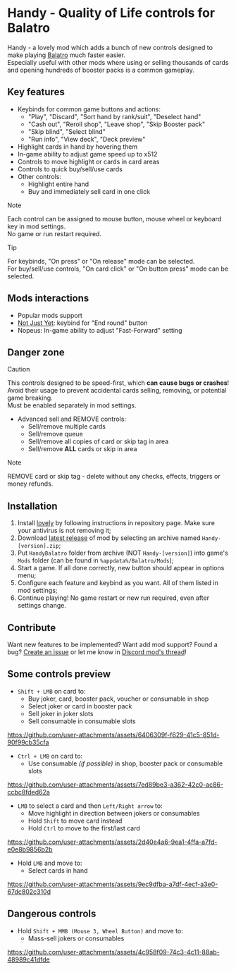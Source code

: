 # Handy - Quality of Life controls for Balatro

Handy - a lovely mod which adds a bunch of new controls designed to make playing [Balatro](https://store.steampowered.com/app/2379780/Balatro/) much faster easier.
<br/>Especially useful with other mods where using or selling thousands of cards and opening hundreds of booster packs is a common gameplay.

## Key features

-   Keybinds for common game buttons and actions:
    -   "Play", "Discard", "Sort hand by rank/suit", "Deselect hand"
    -   "Cash out", "Reroll shop", "Leave shop", "Skip Booster pack"
    -   "Skip blind", "Select blind"
    -   "Run info", "View deck", "Deck preview"
-   Highlight cards in hand by hovering them
-   In-game ability to adjust game speed up to x512
-   Controls to move highlight or cards in card areas
-   Controls to quick buy/sell/use cards
-   Other controls:
    -   Highlight entire hand
    -   Buy and immediately sell card in one click

> [!NOTE]
> Each control can be assigned to mouse button, mouse wheel or keyboard key in mod settings.<br/>
> No game or run restart required.

> [!TIP]
> For keybinds, "On press" or "On release" mode can be selected.<br/>
> For buy/sell/use controls, "On card click" or "On button press" mode can be selected.

## Mods interactions

-   Popular mods support
-   [Not Just Yet](https://github.com/Toneblock/balatro-NotJustYet): keybind for "End round" button
-   Nopeus: In-game ability to adjust "Fast-Forward" setting

## Danger zone

> [!CAUTION]
> This controls designed to be speed-first, which **can cause bugs or crashes**!<br/>
> Avoid their usage to prevent accidental cards selling, removing, or potential game breaking.<br/>
> Must be enabled separately in mod settings.

-   Advanced sell and REMOVE controls:
    -   Sell/remove multiple cards
    -   Sell/remove queue
    -   Sell/remove all copies of card or skip tag in area
    -   Sell/remove **ALL** cards or skip in area

> [!NOTE]
> REMOVE card or skip tag - delete without any checks, effects, triggers or money refunds.

## Installation

1. Install [lovely](https://github.com/ethangreen-dev/lovely-injector) by following instructions in repository page. Make sure your antivirus is not removing it;
2. Download [latest release](https://github.com/SleepyG11/HandyBalatro/releases/latest) of mod by selecting an archive named `Handy-[version].zip`;
3. Put `HandyBalatro` folder from archive (NOT `Handy-[version]`) into game's `Mods` folder (can be found in `%appdata%/Balatro/Mods`);
4. Start a game. If all done correctly, new button should appear in options menu;
5. Configure each feature and keybind as you want. All of them listed in mod settings;
6. Continue playing! No game restart or new run required, even after settings change.

## Contribute

Want new features to be implemented? Want add mod support? Found a bug?
[Create an issue](https://github.com/SleepyG11/HandyBalatro/issues/) or let me know in [Discord mod's thread](https://discord.com/channels/1116389027176787968/1270746376312979456)!

## Some controls preview

-   `Shift + LMB` on card to:
    -   Buy joker, card, booster pack, voucher or consumable in shop
    -   Select joker or card in booster pack
    -   Sell joker in joker slots
    -   Sell consumable in consumable slots

https://github.com/user-attachments/assets/6406309f-f629-41c5-851d-90f99cb35cfa

-   `Ctrl + LMB` on card to:
    -   Use consumable _(if possible)_ in shop, booster pack or consumable slots

https://github.com/user-attachments/assets/7ed89be3-a362-42c0-ac86-ccbc8fded62a

-   `LMB` to select a card and then `Left/Right arrow` to:
    -   Move highlight in direction between jokers or consumables
    -   Hold `Shift` to move card instead
    -   Hold `Ctrl` to move to the first/last card

https://github.com/user-attachments/assets/2d40e4a6-9ea1-4ffa-a7fd-e0e8b9856b2b

-   Hold `LMB` and move to:
    -   Select cards in hand

https://github.com/user-attachments/assets/9ec9dfba-a7df-4ecf-a3e0-67dc802c310d

## Dangerous controls

-   Hold `Shift + MMB (Mouse 3, Wheel Button)` and move to:
    -   Mass-sell jokers or consumables

https://github.com/user-attachments/assets/4c958f09-74c3-4c11-88ab-48989c41dfde
